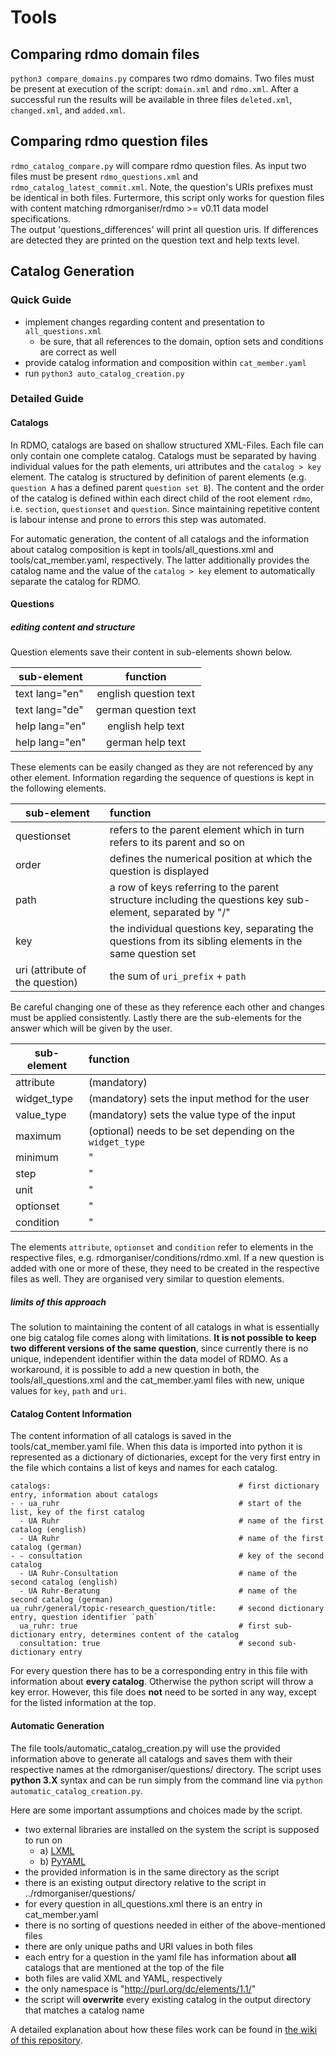 # Tools 

## Comparing rdmo domain files 
`python3 compare_domains.py` compares two rdmo domains. Two files must be present at execution of the script: `domain.xml` and `rdmo.xml`.
After a successful run the results will be available in three files `deleted.xml`, `changed.xml`, and `added.xml`.  

## Comparing rdmo question files 
`rdmo_catalog_compare.py` will compare rdmo question files. As input two files must be present `rdmo_questions.xml` and `rdmo_catalog_latest_commit.xml`. Note, the question's URIs prefixes must be identical in both files. Furtermore, this script only works for question files with content matching rdmorganiser/rdmo >= v0.11 data model specifications.   
The output 'questions_differences' will print all question uris. If differences are detected they are printed on the question text and help texts level.   

## Catalog Generation
### Quick Guide
- implement changes regarding content and presentation to `all_questions.xml`
  - be sure, that all references to the domain, option sets and conditions are correct as well
- provide catalog information and composition within `cat_member.yaml`
- run `python3 auto_catalog_creation.py`

### Detailed Guide
#### Catalogs
In RDMO, catalogs are based on shallow structured XML-Files. Each file can only contain one complete catalog. Catalogs must be separated by having individual values for the path elements, uri attributes and the `catalog > key` element. The catalog is structured by definition of parent elements (e.g. `question A` has a defined parent `question set B`). The content and the order of the catalog is defined within each direct child of the root element `rdmo`, i.e. `section`, `questionset` and `question`. Since maintaining repetitive content is labour intense and prone to errors this step was automated. 

For automatic generation, the content of all catalogs and the information about catalog composition is kept in tools/all_questions.xml and tools/cat_member.yaml, respectively. The latter additionally provides the catalog name and the value of the `catalog > key` element to automatically separate the catalog for RDMO. 

#### Questions
##### editing content and structure
Question elements save their content in sub-elements shown below. 

| sub-element     | function |
|----------------|:----------:|
| text lang="en" | english question text |
| text lang="de" | german question text  |
| help lang="en" | english help text     |
| help lang="en" | german help text      |

These elements can be easily changed as they are not referenced by any other element. Information regarding the sequence of questions is kept in the following elements.

| sub-element     | function |
|----------------|:----------|
| questionset | refers to the parent element which in turn refers to its parent and so on |
| order | defines the numerical position at which the question is displayed  |
| path | a row of keys referring to the parent structure including the questions key sub-element, separated by "/" |
| key | the individual questions key, separating the questions from its sibling elements in the same question set |
| uri (attribute of the question)| the sum of `uri_prefix` + `path` |

Be careful changing one of these as they reference each other and changes must be applied consistently. Lastly there are the sub-elements for the answer which will be given by the user.

| sub-element     | function |
|----------------|:----------|
| attribute | (mandatory) |
| widget_type | (mandatory) sets the input method for the user |
| value_type | (mandatory) sets the value type of the input |
| maximum | (optional) needs to be set depending on the `widget_type` |
| minimum | " |
| step | " |
| unit | " |
| optionset | " |
| condition | " |

The elements `attribute`, `optionset` and `condition` refer to elements in the respective files, e.g. rdmorganiser/conditions/rdmo.xml. If a new question is added with one or more of these, they need to be created in the respective files as well. They are organised very similar to question elements.

##### limits of this approach
The solution to maintaining the content of all catalogs in what is essentially one big catalog file comes along with limitations. **It is not possible to keep two different versions of the same question**, since currently there is no unique, independent identifier within the data model of RDMO. As a workaround, it is possible to add a new question in both, the tools/all_questions.xml and the cat_member.yaml files with new, unique values for `key`, `path` and `uri`.

#### Catalog Content Information
The content information of all catalogs is saved in the tools/cat_member.yaml file. When this data is imported into python it is represented as a dictionary of dictionaries, except for the very first entry in the file which contains a list of keys and names for each catalog. 

```
catalogs:                                          # first dictionary entry, information about catalogs
- - ua_ruhr                                        # start of the list, key of the first catalog
  - UA Ruhr                                        # name of the first catalog (english)
  - UA Ruhr                                        # name of the first catalog (german)
- - consultation                                   # key of the second catalog
  - UA Ruhr-Consultation                           # name of the second catalog (english)
  - UA Ruhr-Beratung                               # name of the second catalog (german)
ua_ruhr/general/topic-research_question/title:     # second dictionary entry, question identifier `path`
  ua_ruhr: true                                    # first sub-dictionary entry, determines content of the catalog
  consultation: true                               # second sub-dictionary entry

```

For every question there has to be a corresponding entry in this file with information about **every catalog**. Otherwise the python script will throw a key error. However, this file does **not** need to be sorted in any way, except for the listed information at the top. 

#### Automatic Generation
The file tools/automatic_catalog_creation.py will use the provided information above to generate all catalogs and saves them with their respective names at the rdmorganiser/questions/ directory. The script uses **python 3.X** syntax and can be run simply from the command line via `python automatic_catalog_creation.py`.

Here are some important assumptions and choices made by the script.

- two external libraries are installed on the system the script is supposed to run on
  - a) [LXML](https://lxml.de/)
  - b) [PyYAML](https://pyyaml.org/)
- the provided information is in the same directory as the script
- there is an existing output directory relative to the script in  ../rdmorganiser/questions/
- for every question in all_questions.xml there is an entry in cat_member.yaml
- there is no sorting of questions needed in either of the above-mentioned files
- there are only unique paths and URI values in both files
- each entry for a question in the yaml file has information about **all** catalogs that are mentioned at the top of the file
- both files are valid XML and YAML, respectively
- the only namespace is "http://purl.org/dc/elements/1.1/"
- the script will **overwrite** every existing catalog in the output directory that matches a catalog name


A detailed explanation about how these files work can be found in [the wiki of this repository](https://github.com/FDM-UARuhr/rdmo-catalog-uaruhr/wiki/UA-Ruhr-Catalog-Creation).
